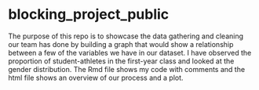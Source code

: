 # blocking_project_public
The purpose of this repo is to showcase the data gathering and cleaning our team has done by building a graph that would show a relationship between a few of the variables we have in our dataset. I have observed the proportion of student-athletes in the first-year class and looked at the gender distribution. 
The Rmd file shows my code with comments and the html file shows an overview of our process and a plot.
